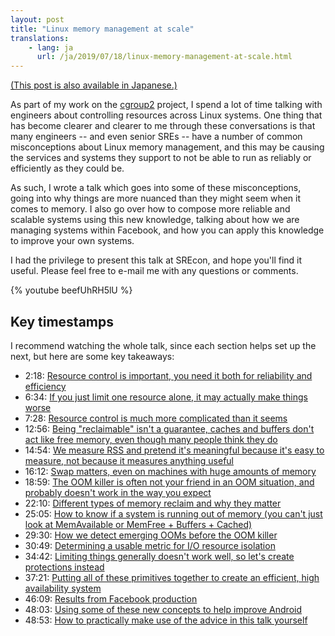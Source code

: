 ```yaml
---
layout: post
title: "Linux memory management at scale"
translations:
    - lang: ja
      url: /ja/2019/07/18/linux-memory-management-at-scale.html
---
```


[(This post is also available in
Japanese.)](/ja/2019/07/18/linux-memory-management-at-scale.html)

As part of my work on the
[cgroup2](https://facebookmicrosites.github.io/cgroup2/) project, I spend a lot
of time talking with engineers about controlling resources across Linux
systems. One thing that has become clearer and clearer to me through these
conversations is that many engineers -- and even senior SREs -- have a number
of common misconceptions about Linux memory management, and this may be causing
the services and systems they support to not be able to run as reliably or
efficiently as they could be.

As such, I wrote a talk which goes into some of these misconceptions, going
into why things are more nuanced than they might seem when it comes to memory.
I also go over how to compose more reliable and scalable systems using this new
knowledge, talking about how we are managing systems within Facebook, and how
you can apply this knowledge to improve your own systems.

I had the privilege to present this talk at SREcon, and hope you'll find it
useful. Please feel free to e-mail me with any questions or comments.

{% youtube beefUhRH5lU %}

## Key timestamps

I recommend watching the whole talk, since each section helps set up the next, but here are some key takeaways:

- 2:18: [Resource control is important, you need it both for reliability and efficiency](https://youtu.be/beefUhRH5lU?t=138)
- 6:34: [If you just limit one resource alone, it may actually make things worse](https://youtu.be/beefUhRH5lU?t=395)
- 7:28: [Resource control is much more complicated than it seems](https://youtu.be/beefUhRH5lU?t=448)
- 12:56: [Being "reclaimable" isn't a guarantee, caches and buffers don't act like free memory, even though many people think they do](https://youtu.be/beefUhRH5lU?t=776)
- 14:54: [We measure RSS and pretend it's meaningful because it's easy to measure, not because it measures anything useful](https://youtu.be/beefUhRH5lU?t=894)
- 16:12: [Swap matters, even on machines with huge amounts of memory](https://youtu.be/beefUhRH5lU?t=972)
- 18:59: [The OOM killer is often not your friend in an OOM situation, and probably doesn't work in the way you expect](https://youtu.be/beefUhRH5lU?t=1139)
- 22:10: [Different types of memory reclaim and why they matter](https://youtu.be/beefUhRH5lU?t=1330)
- 25:05: [How to know if a system is running out of memory (you can't just look at MemAvailable or MemFree + Buffers + Cached)](https://youtu.be/beefUhRH5lU?t=1505)
- 29:30: [How we detect emerging OOMs before the OOM killer](https://youtu.be/beefUhRH5lU?t=1770)
- 30:49: [Determining a usable metric for I/O resource isolation](https://youtu.be/beefUhRH5lU?t=1849)
- 34:42: [Limiting things generally doesn't work well, so let's create protections instead](https://youtu.be/beefUhRH5lU?t=2082)
- 37:21: [Putting all of these primitives together to create an efficient, high availability system](https://youtu.be/beefUhRH5lU?t=2241)
- 46:09: [Results from Facebook production](https://youtu.be/beefUhRH5lU?t=2769)
- 48:03: [Using some of these new concepts to help improve Android](https://youtu.be/beefUhRH5lU?t=2883)
- 48:53: [How to practically make use of the advice in this talk yourself](https://youtu.be/beefUhRH5lU?t=2933)
